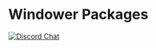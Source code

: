 # Windower Packages
[![Discord Chat](https://img.shields.io/discord/338590234235371531.svg?logo=discord&colorB=7289da)](https://discord.gg/2wCMexS)
